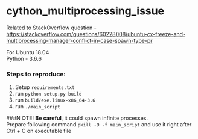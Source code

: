 # cython_multiprocessing_issue
Related to StackOverflow question - https://stackoverflow.com/questions/60228008/ubuntu-cx-freeze-and-multiprocessing-manager-conflict-in-case-spawn-type-pr

For Ubuntu 18.04<br>
Python - 3.6.6

### Steps to reproduce:
1) Setup `requirements.txt`
2) run `python setup.py build`
3) run `build/exe.linux-x86_64-3.6`
4) run `./main_script`

###N OTE!
<b>Be careful</b>, it could spawn infinite processes.<br>
Prepare following command `pkill -9 -f main_script` and use it right after Ctrl + C on executable file
